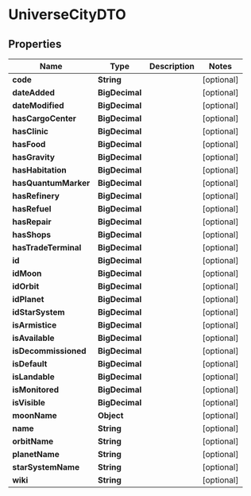 

# UniverseCityDTO


## Properties

| Name | Type | Description | Notes |
|------------ | ------------- | ------------- | -------------|
|**code** | **String** |  |  [optional] |
|**dateAdded** | **BigDecimal** |  |  [optional] |
|**dateModified** | **BigDecimal** |  |  [optional] |
|**hasCargoCenter** | **BigDecimal** |  |  [optional] |
|**hasClinic** | **BigDecimal** |  |  [optional] |
|**hasFood** | **BigDecimal** |  |  [optional] |
|**hasGravity** | **BigDecimal** |  |  [optional] |
|**hasHabitation** | **BigDecimal** |  |  [optional] |
|**hasQuantumMarker** | **BigDecimal** |  |  [optional] |
|**hasRefinery** | **BigDecimal** |  |  [optional] |
|**hasRefuel** | **BigDecimal** |  |  [optional] |
|**hasRepair** | **BigDecimal** |  |  [optional] |
|**hasShops** | **BigDecimal** |  |  [optional] |
|**hasTradeTerminal** | **BigDecimal** |  |  [optional] |
|**id** | **BigDecimal** |  |  [optional] |
|**idMoon** | **BigDecimal** |  |  [optional] |
|**idOrbit** | **BigDecimal** |  |  [optional] |
|**idPlanet** | **BigDecimal** |  |  [optional] |
|**idStarSystem** | **BigDecimal** |  |  [optional] |
|**isArmistice** | **BigDecimal** |  |  [optional] |
|**isAvailable** | **BigDecimal** |  |  [optional] |
|**isDecommissioned** | **BigDecimal** |  |  [optional] |
|**isDefault** | **BigDecimal** |  |  [optional] |
|**isLandable** | **BigDecimal** |  |  [optional] |
|**isMonitored** | **BigDecimal** |  |  [optional] |
|**isVisible** | **BigDecimal** |  |  [optional] |
|**moonName** | **Object** |  |  [optional] |
|**name** | **String** |  |  [optional] |
|**orbitName** | **String** |  |  [optional] |
|**planetName** | **String** |  |  [optional] |
|**starSystemName** | **String** |  |  [optional] |
|**wiki** | **String** |  |  [optional] |



